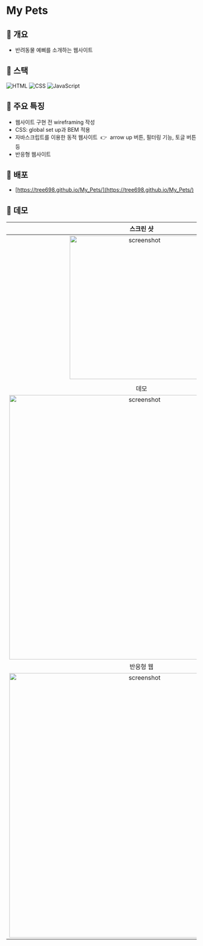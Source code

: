 # My Pets

## :medal_sports: 개요
- 반려동물 예삐를 소개하는 웹사이트

## :medal_sports: 스택
![HTML](https://img.shields.io/badge/-HTML5-F05032?style=flate&logo=html5&logoColor=ffffff)
![CSS](https://img.shields.io/badge/-CSS-007ACC?style=flat&logo=css3)
![JavaScript](https://img.shields.io/badge/-JavaScript-%23F7DF1C?style=flate&logo=javascript&logoColor=000000&labelColor=%23F7DF1C&color=%23F7DF1C)

## :medal_sports: 주요 특징
- 웹사이트 구현 전 wireframing 작성
- CSS: global set up과 BEM 적용
- 자바스크립트를 이용한 동적 웹사이트&nbsp; :point_right: &nbsp;arrow up 버튼, 필터링 기능, 토글 버튼 등 
- 반응형 웹사이트 

## :medal_sports: 배포
- [https://tree698.github.io/My_Pets/](https://tree698.github.io/My_Pets/)

## :medal_sports: 데모
|**스크린 샷**|
|:--:|
|<img width="380" alt="screenshot" src="https://user-images.githubusercontent.com/53497516/208793803-4109d290-108e-450f-b758-c9fca303c73c.png">|
||
|데모|
|<img width="700" alt="screenshot" src="https://user-images.githubusercontent.com/53497516/208793755-278cc107-d6d3-4334-9529-9e608c3cc53a.gif">|
|반응형 웹|
|<img width="700" alt="screenshot" src="https://user-images.githubusercontent.com/53497516/208797638-0c64047e-e77a-456f-99cf-c5c03d87760b.gif">|

